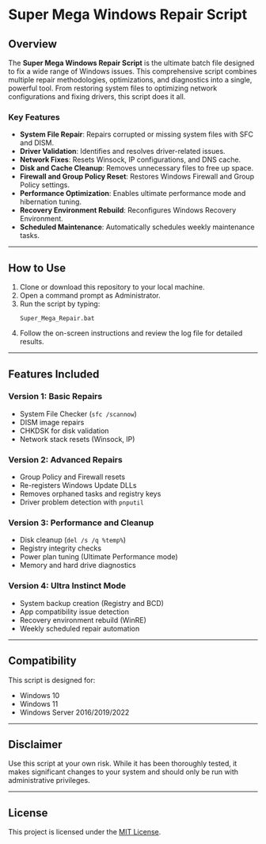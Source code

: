 
# Super Mega Windows Repair Script

## Overview
The **Super Mega Windows Repair Script** is the ultimate batch file designed to fix a wide range of Windows issues. This comprehensive script combines multiple repair methodologies, optimizations, and diagnostics into a single, powerful tool. From restoring system files to optimizing network configurations and fixing drivers, this script does it all.

### Key Features
- **System File Repair**: Repairs corrupted or missing system files with SFC and DISM.
- **Driver Validation**: Identifies and resolves driver-related issues.
- **Network Fixes**: Resets Winsock, IP configurations, and DNS cache.
- **Disk and Cache Cleanup**: Removes unnecessary files to free up space.
- **Firewall and Group Policy Reset**: Restores Windows Firewall and Group Policy settings.
- **Performance Optimization**: Enables ultimate performance mode and hibernation tuning.
- **Recovery Environment Rebuild**: Reconfigures Windows Recovery Environment.
- **Scheduled Maintenance**: Automatically schedules weekly maintenance tasks.

---

## How to Use
1. Clone or download this repository to your local machine.
2. Open a command prompt as Administrator.
3. Run the script by typing:
   ```batch
   Super_Mega_Repair.bat
   ```
4. Follow the on-screen instructions and review the log file for detailed results.

---

## Features Included
### Version 1: Basic Repairs
- System File Checker (`sfc /scannow`)
- DISM image repairs
- CHKDSK for disk validation
- Network stack resets (Winsock, IP)

### Version 2: Advanced Repairs
- Group Policy and Firewall resets
- Re-registers Windows Update DLLs
- Removes orphaned tasks and registry keys
- Driver problem detection with `pnputil`

### Version 3: Performance and Cleanup
- Disk cleanup (`del /s /q %temp%`)
- Registry integrity checks
- Power plan tuning (Ultimate Performance mode)
- Memory and hard drive diagnostics

### Version 4: Ultra Instinct Mode
- System backup creation (Registry and BCD)
- App compatibility issue detection
- Recovery environment rebuild (WinRE)
- Weekly scheduled repair automation

---

## Compatibility
This script is designed for:
- Windows 10
- Windows 11
- Windows Server 2016/2019/2022

---

## Disclaimer
Use this script at your own risk. While it has been thoroughly tested, it makes significant changes to your system and should only be run with administrative privileges.

---

## License
This project is licensed under the [MIT License](LICENSE).
